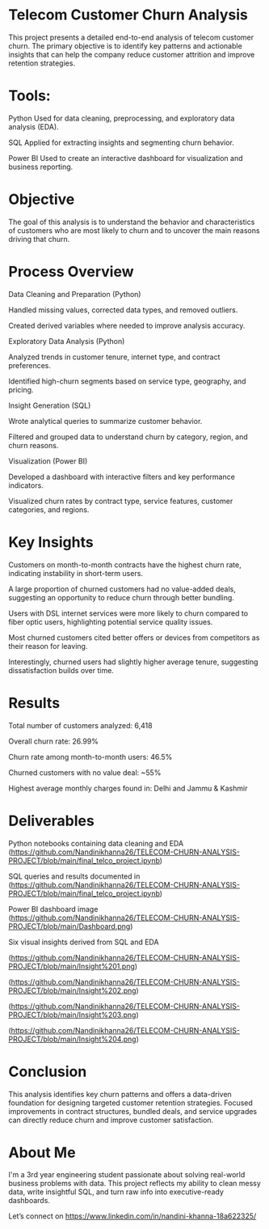 # Telecom Customer Churn Analysis

This project presents a detailed end-to-end analysis of telecom customer churn. The primary objective is to identify key patterns and actionable insights that can help the company reduce customer attrition and improve retention strategies.

# Tools:

Python Used for data cleaning, preprocessing, and exploratory data analysis (EDA).

SQL Applied for extracting insights and segmenting churn behavior.

Power BI Used to create an interactive dashboard for visualization and business reporting.

# Objective

The goal of this analysis is to understand the behavior and characteristics of customers who are most likely to churn and to uncover the main reasons driving that churn.

# Process Overview

Data Cleaning and Preparation (Python)

Handled missing values, corrected data types, and removed outliers.

Created derived variables where needed to improve analysis accuracy.

Exploratory Data Analysis (Python)

Analyzed trends in customer tenure, internet type, and contract preferences.

Identified high-churn segments based on service type, geography, and pricing.

Insight Generation (SQL)

Wrote analytical queries to summarize customer behavior.

Filtered and grouped data to understand churn by category, region, and churn reasons.

Visualization (Power BI)

Developed a dashboard with interactive filters and key performance indicators.

Visualized churn rates by contract type, service features, customer categories, and regions.

# Key Insights

Customers on month-to-month contracts have the highest churn rate, indicating instability in short-term users.

A large proportion of churned customers had no value-added deals, suggesting an opportunity to reduce churn through better bundling.

Users with DSL internet services were more likely to churn compared to fiber optic users, highlighting potential service quality issues.

Most churned customers cited better offers or devices from competitors as their reason for leaving.

Interestingly, churned users had slightly higher average tenure, suggesting dissatisfaction builds over time.

# Results

Total number of customers analyzed: 6,418

Overall churn rate: 26.99%

Churn rate among month-to-month users: 46.5%

Churned customers with no value deal: ~55%

Highest average monthly charges found in: Delhi and Jammu & Kashmir

# Deliverables

Python notebooks containing data cleaning and EDA (https://github.com/Nandinikhanna26/TELECOM-CHURN-ANALYSIS-PROJECT/blob/main/final_telco_project.ipynb)

SQL queries and results documented in (https://github.com/Nandinikhanna26/TELECOM-CHURN-ANALYSIS-PROJECT/blob/main/final_telco_project.ipynb)

Power BI dashboard image (https://github.com/Nandinikhanna26/TELECOM-CHURN-ANALYSIS-PROJECT/blob/main/Dashboard.png)

Six visual insights derived from SQL and EDA 


(https://github.com/Nandinikhanna26/TELECOM-CHURN-ANALYSIS-PROJECT/blob/main/Insight%201.png)


(https://github.com/Nandinikhanna26/TELECOM-CHURN-ANALYSIS-PROJECT/blob/main/Insight%202.png)


(https://github.com/Nandinikhanna26/TELECOM-CHURN-ANALYSIS-PROJECT/blob/main/Insight%203.png)


(https://github.com/Nandinikhanna26/TELECOM-CHURN-ANALYSIS-PROJECT/blob/main/Insight%204.png)



# Conclusion

This analysis identifies key churn patterns and offers a data-driven foundation for designing targeted customer retention strategies. Focused improvements in contract structures, bundled deals, and service upgrades can directly reduce churn and improve customer satisfaction.

# About Me

I'm a 3rd year engineering student passionate about solving real-world business problems with data.
This project reflects my ability to clean messy data, write insightful SQL, and turn raw info into executive-ready dashboards.

Let’s connect on https://www.linkedin.com/in/nandini-khanna-18a622325/

